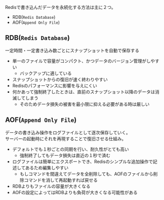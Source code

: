 Redisで書き込んだデータを永続化する方法は主に２つ。

* RDB(`Redis Database`)
* AOF(`Append Only File`)

## RDB(`Redis Database`)
一定時間・一定書き込み数ごとにスナップショットを自動で保存する

* 単一のファイルで容量がコンパクト、かつデータのバージョン管理がしやすい
	- バックアップに適している
* スナップショットからの復旧が速く終わりやすい
* Redisのパフォーマンスに影響を与えにくい
* 何かあって強制終了したときは、直前のスナップショット以降のデータは消滅してしまう
	- そのためデータ損失の被害を最小限に抑える必要がある時は厳しい

## AOF(`Append Only File`)
データの書き込み操作をログファイルとして逐次保存していく。  
サーバーの起動時にそれを再現することで復旧させる仕組み。

* デフォルトでも１秒ごとの同期を行い、耐久性がとても高い
	- 強制終了してもデータ損失は直近の１秒で済む
* ログファイルは簡単にエクスポートでき、Redisのシンプルな追加操作で記述してあるため編集しやすい
	- もしコマンドを間違えてデータを全削除しても、AOFのファイルから削除コマンドを消して再起動すれば戻せる
* RDBよりもファイルの容量が大きくなる
* AOFの設定によってはRDBよりも負荷が大きくなる可能性がある